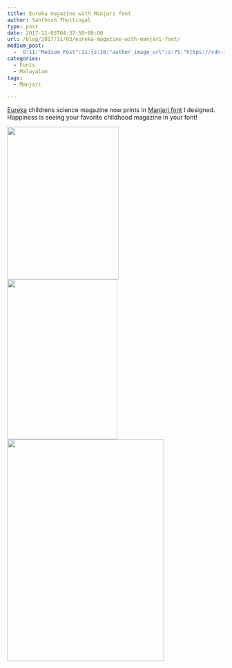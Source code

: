 ```yaml
---
title: Eureka magazine with Manjari font
author: Santhosh Thottingal
type: post
date: 2017-11-03T04:37:50+00:00
url: /blog/2017/11/03/eureka-magazine-with-manjari-font/
medium_post:
  - 'O:11:"Medium_Post":11:{s:16:"author_image_url";s:75:"https://cdn-images-1.medium.com/fit/c/200/200/1*As1EIgy-TLEcibTNPBApCQ.jpeg";s:10:"author_url";s:31:"https://medium.com/@sthottingal";s:11:"byline_name";N;s:12:"byline_email";N;s:10:"cross_link";s:2:"no";s:2:"id";s:12:"d2cf665b09e2";s:21:"follower_notification";s:3:"yes";s:7:"license";s:11:"cc-40-by-sa";s:14:"publication_id";s:2:"-1";s:6:"status";s:6:"public";s:3:"url";s:78:"https://medium.com/@sthottingal/eureka-magazine-with-manjari-font-d2cf665b09e2";}'
categories:
  - Fonts
  - Malayalam
tags:
  - Manjari

---
```

[Eureka][1] childrens science magazine now prints in [Manjari font][2] I designed. Happiness is seeing your favorite childhood magazine in your font!

[<img class="wp-image-1163 alignleft" src="/wp-content/uploads/2017/11/22886096_10214834344798826_5864214888370509232_n.jpg" alt="" width="258" height="353" srcset="/wp-content/uploads/2017/11/22886096_10214834344798826_5864214888370509232_n.jpg 626w, /wp-content/uploads/2017/11/22886096_10214834344798826_5864214888370509232_n-219x300.jpg 219w" sizes="(max-width: 258px) 100vw, 258px" />][3] [<img class="wp-image-1164 alignleft" src="/wp-content/uploads/2017/11/23031424_10214834336958630_357945194719599879_n.jpg" alt="" width="255" height="370" srcset="/wp-content/uploads/2017/11/23031424_10214834336958630_357945194719599879_n.jpg 611w, /wp-content/uploads/2017/11/23031424_10214834336958630_357945194719599879_n-207x300.jpg 207w" sizes="(max-width: 255px) 100vw, 255px" />][4] [<img class="wp-image-1165 aligncenter" src="/wp-content/uploads/2017/11/23130587_10214834324238312_3984657453946552555_n.jpg" alt="" width="363" height="513" srcset="/wp-content/uploads/2017/11/23130587_10214834324238312_3984657453946552555_n.jpg 679w, /wp-content/uploads/2017/11/23130587_10214834324238312_3984657453946552555_n-212x300.jpg 212w" sizes="(max-width: 363px) 100vw, 363px" />][5]

 [1]: http://www.kssp.in/eureka
 [2]: http://thottingal.in/blog/2016/07/23/manjari-font/
 [3]: /wp-content/uploads/2017/11/22886096_10214834344798826_5864214888370509232_n.jpg
 [4]: /wp-content/uploads/2017/11/23031424_10214834336958630_357945194719599879_n.jpg
 [5]: /wp-content/uploads/2017/11/23130587_10214834324238312_3984657453946552555_n.jpg